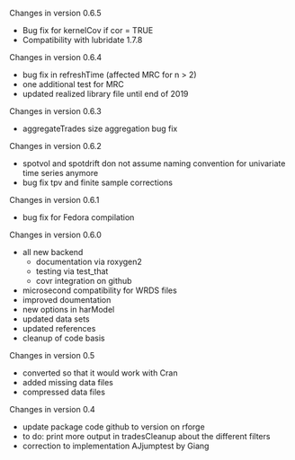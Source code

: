 Changes in version 0.6.5
 - Bug fix for kernelCov if cor = TRUE
 - Compatibility with lubridate 1.7.8

Changes in version 0.6.4
 - bug fix in refreshTime (affected MRC for n > 2)
 - one additional test for MRC
 - updated realized library file until end of 2019

Changes in version 0.6.3
 - aggregateTrades size aggregation bug fix
 
Changes in version 0.6.2
 - spotvol and spotdrift don not assume naming convention for univariate time series anymore
 - bug fix tpv and finite sample corrections
 
Changes in version 0.6.1
 - bug fix for Fedora compilation
 
Changes in version 0.6.0
 - all new backend
   - documentation via roxygen2
   - testing via test_that
   - covr integration on github
 - microsecond compatibility for WRDS files
 - improved doumentation
 - new options in harModel
 - updated data sets
 - updated references
 - cleanup of code basis
 
Changes in version 0.5
 - converted so that it would work with Cran
 - added missing data files
 - compressed data files

Changes in version 0.4
 - update package code github to version on rforge
 - to do: print more output in tradesCleanup about the different filters
 - correction to implementation AJjumptest by Giang


 



 
